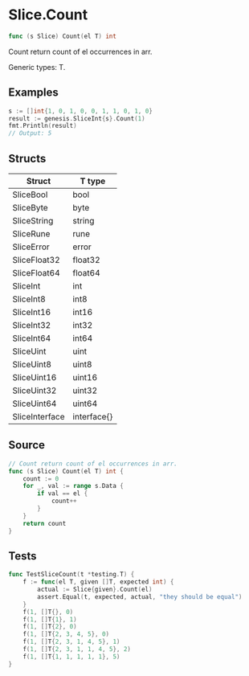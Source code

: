 # Slice.Count

```go
func (s Slice) Count(el T) int
```

Count return count of el occurrences in arr.

Generic types: T.

## Examples

```go
s := []int{1, 0, 1, 0, 0, 1, 1, 0, 1, 0}
result := genesis.SliceInt{s}.Count(1)
fmt.Println(result)
// Output: 5
```

## Structs

| Struct | T type |
| ------ | ------ |
| SliceBool | bool |
| SliceByte | byte |
| SliceString | string |
| SliceRune | rune |
| SliceError | error |
| SliceFloat32 | float32 |
| SliceFloat64 | float64 |
| SliceInt | int |
| SliceInt8 | int8 |
| SliceInt16 | int16 |
| SliceInt32 | int32 |
| SliceInt64 | int64 |
| SliceUint | uint |
| SliceUint8 | uint8 |
| SliceUint16 | uint16 |
| SliceUint32 | uint32 |
| SliceUint64 | uint64 |
| SliceInterface | interface{} |

## Source

```go
// Count return count of el occurrences in arr.
func (s Slice) Count(el T) int {
	count := 0
	for _, val := range s.Data {
		if val == el {
			count++
		}
	}
	return count
}
```

## Tests

```go
func TestSliceCount(t *testing.T) {
	f := func(el T, given []T, expected int) {
		actual := Slice{given}.Count(el)
		assert.Equal(t, expected, actual, "they should be equal")
	}
	f(1, []T{}, 0)
	f(1, []T{1}, 1)
	f(1, []T{2}, 0)
	f(1, []T{2, 3, 4, 5}, 0)
	f(1, []T{2, 3, 1, 4, 5}, 1)
	f(1, []T{2, 3, 1, 1, 4, 5}, 2)
	f(1, []T{1, 1, 1, 1, 1}, 5)
}
```